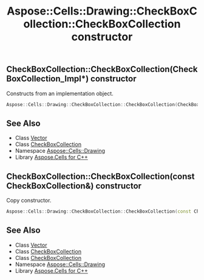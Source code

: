 ﻿---
title: Aspose::Cells::Drawing::CheckBoxCollection::CheckBoxCollection constructor
linktitle: CheckBoxCollection
second_title: Aspose.Cells for C++ API Reference
description: 'Aspose::Cells::Drawing::CheckBoxCollection::CheckBoxCollection constructor. Constructs from an implementation object in C++.'
type: docs
weight: 100
url: /cpp/aspose.cells.drawing/checkboxcollection/checkboxcollection/
---
## CheckBoxCollection::CheckBoxCollection(CheckBoxCollection_Impl*) constructor


Constructs from an implementation object.

```cpp
Aspose::Cells::Drawing::CheckBoxCollection::CheckBoxCollection(CheckBoxCollection_Impl *impl)
```

## See Also

* Class [Vector](../../../aspose.cells/vector/)
* Class [CheckBoxCollection](../)
* Namespace [Aspose::Cells::Drawing](../../)
* Library [Aspose.Cells for C++](../../../)
## CheckBoxCollection::CheckBoxCollection(const CheckBoxCollection\&) constructor


Copy constructor.

```cpp
Aspose::Cells::Drawing::CheckBoxCollection::CheckBoxCollection(const CheckBoxCollection &src)
```

## See Also

* Class [Vector](../../../aspose.cells/vector/)
* Class [CheckBoxCollection](../)
* Class [CheckBoxCollection](../)
* Namespace [Aspose::Cells::Drawing](../../)
* Library [Aspose.Cells for C++](../../../)

